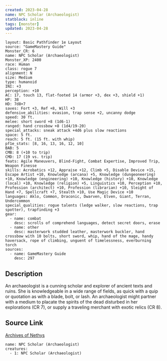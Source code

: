 ```yaml
---
created: 2023-04-28
name: NPC Scholar (Archaeologist)
statblock: inline
tags: [monster]
updated: 2023-04-28
---
```

```statblock
layout: Basic Pathfinder 1e Layout
source: "GameMastery Guide"
Monster_CR: 6
name: NPC Scholar (Archaeologist)
Monster_XP: 2400
race: Human
class: rogue 7
alignment: N
size: Medium
type: humanoid
INI: +3
perception: +10
AC: 17, touch 13, flat-footed 14 (armor +3, dex +3, shield +1)
HP: 38
HD: 7d8+7
saves: Fort +3, Ref +8, Will +3
defensive_abilities: evasion, trap sense +2, uncanny dodge
speed: 30 ft.
melee: short sword +8 (1d6-1)
ranged: hand crossbow +8 (1d4/19-20)
special_attacks: sneak attack +4d6 plus slow reactions
space: 5 ft.
reach: 5 ft. (15 ft. with whip)
pf1e_stats: [8, 16, 13, 16, 12, 10]
BAB: 5
CMB: 8 (+10 to trip)
CMD: 17 (19 vs. trip)
feats: Agile Maneuvers, Blind-Fight, Combat Expertise, Improved Trip, Weapon Finesse
skills: Acrobatics +12, Appraise +12, Climb +5, Disable Device +15, Escape Artist +10, Knowledge (arcana) +5, Knowledge (dungeoneering) +10, Knowledge (engineering) +10, Knowledge (history) +10, Knowledge (local) +10, Knowledge (religion) +5, Linguistics +10, Perception +10, Profession (architect) +10, Profession (librarian) +10, Sleight of Hand +7, Spellcraft +7, Stealth +10, Use Magic Device +10
languages: Aklo, Common, Draconic, Dwarven, Elven, Giant, Terran, Undercommon
special_qualities: rogue talents (ledge walker, slow reactions, trap spotter), trapfinding +3
gear:
  - name: combat
    desc: scrolls of comprehend languages, detect secret doors, erase
  - name: other
    desc: masterwork studded leather, masterwork buckler, hand crossbow with 10 bolts, short sword, whip, hand of the mage, handy haversack, rope of climbing, unguent of timelessness, everburning torch
sources:
  - name: GameMastery Guide
    desc: 297
```
## Description
An archaeologist is a cunning scholar and explorer of ancient texts and ruins. She is knowledgeable in a wide range of fields, as quick with a quip or quotation as with a blade, bolt, or lash. An archaeologist might partner with a medium to placate the spirits of the dead disturbed in her explorations (CR 7), or supply a traveling merchant with exotic relics (CR 8).
## Source Link
[Archives of Nethys](https://aonprd.com/NPCDisplay.aspx?ItemName=Scholar%20(Archaeologist))
```encounter-table
name: NPC Scholar (Archaeologist)
creatures:
  - 1: NPC Scholar (Archaeologist)
```
